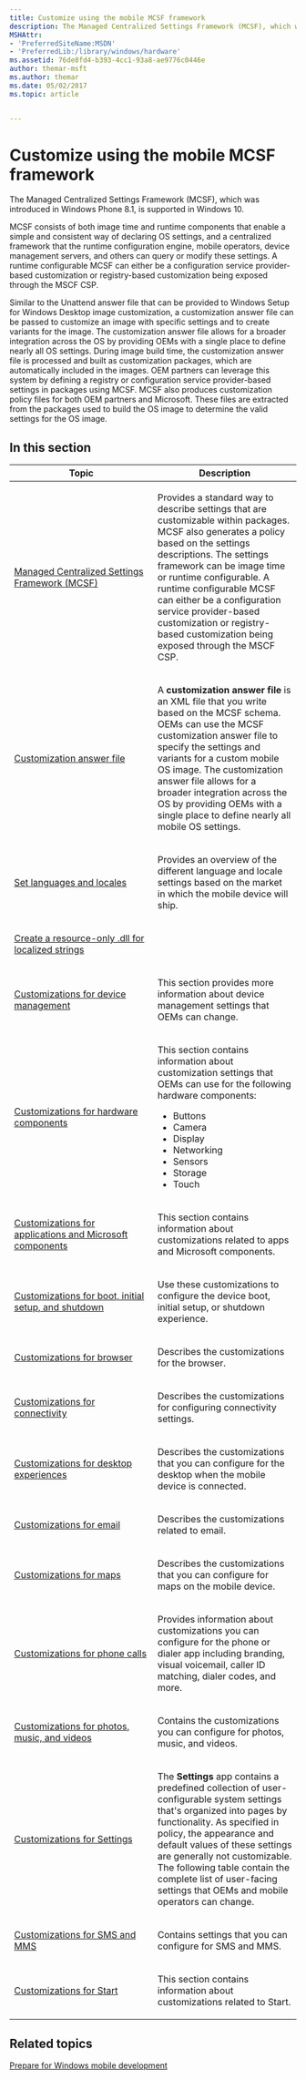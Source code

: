 ```yaml
---
title: Customize using the mobile MCSF framework
description: The Managed Centralized Settings Framework (MCSF), which was introduced in Windows Phone 8.1, is supported in Windows 10.
MSHAttr:
- 'PreferredSiteName:MSDN'
- 'PreferredLib:/library/windows/hardware'
ms.assetid: 76de8fd4-b393-4cc1-93a8-ae9776c0446e
author: themar-msft
ms.author: themar
ms.date: 05/02/2017
ms.topic: article


---
```


# Customize using the mobile MCSF framework


The Managed Centralized Settings Framework (MCSF), which was introduced in Windows Phone 8.1, is supported in Windows 10.

MCSF consists of both image time and runtime components that enable a simple and consistent way of declaring OS settings, and a centralized framework that the runtime configuration engine, mobile operators, device management servers, and others can query or modify these settings. A runtime configurable MCSF can either be a configuration service provider-based customization or registry-based customization being exposed through the MSCF CSP.

Similar to the Unattend answer file that can be provided to Windows Setup for Windows Desktop image customization, a customization answer file can be passed to customize an image with specific settings and to create variants for the image. The customization answer file allows for a broader integration across the OS by providing OEMs with a single place to define nearly all OS settings. During image build time, the customization answer file is processed and built as customization packages, which are automatically included in the images. OEM partners can leverage this system by defining a registry or configuration service provider-based settings in packages using MCSF. MCSF also produces customization policy files for both OEM partners and Microsoft. These files are extracted from the packages used to build the OS image to determine the valid settings for the OS image.


## In this section


<table>
<colgroup>
<col width="50%" />
<col width="50%" />
</colgroup>
<thead>
<tr class="header">
<th>Topic</th>
<th>Description</th>
</tr>
</thead>
<tbody>
<tr class="odd">
<td><p><a href="managed-centralized-settings-framework-mcsf.md" data-raw-source="[Managed Centralized Settings Framework (MCSF)](managed-centralized-settings-framework-mcsf.md)">Managed Centralized Settings Framework (MCSF)</a></p></td>
<td><p>Provides a standard way to describe settings that are customizable within packages. MCSF also generates a policy based on the settings descriptions. The settings framework can be image time or runtime configurable. A runtime configurable MCSF can either be a configuration service provider-based customization or registry-based customization being exposed through the MSCF CSP.</p></td>
</tr>
<tr class="even">
<td><p><a href="customization-answer-file.md" data-raw-source="[Customization answer file](customization-answer-file.md)">Customization answer file</a></p></td>
<td><p>A <strong>customization answer file</strong> is an XML file that you write based on the MCSF schema. OEMs can use the MCSF customization answer file to specify the settings and variants for a custom mobile OS image. The customization answer file allows for a broader integration across the OS by providing OEMs with a single place to define nearly all mobile OS settings.</p></td>
</tr>
<tr class="odd">
<td><p><a href="set-languages-and-locales.md" data-raw-source="[Set languages and locales](set-languages-and-locales.md)">Set languages and locales</a></p></td>
<td><p>Provides an overview of the different language and locale settings based on the market in which the mobile device will ship.</p></td>
</tr>
<tr class="even">
<td><p><a href="create-a-resource-only-dll-for-localized-strings.md" data-raw-source="[Create a resource-only .dll for localized strings](create-a-resource-only-dll-for-localized-strings.md)">Create a resource-only .dll for localized strings</a></p></td>
<td></td>
</tr>
<tr class="odd">
<td><p><a href="customizations-for-device-management.md" data-raw-source="[Customizations for device management](customizations-for-device-management.md)">Customizations for device management</a></p></td>
<td><p>This section provides more information about device management settings that OEMs can change.</p></td>
</tr>
<tr class="even">
<td><p><a href="customizations-for-hardware-components.md" data-raw-source="[Customizations for hardware components](customizations-for-hardware-components.md)">Customizations for hardware components</a></p></td>
<td><p>This section contains information about customization settings that OEMs can use for the following hardware components:</p>
<ul>
<li>Buttons</li>
<li>Camera</li>
<li>Display</li>
<li>Networking</li>
<li>Sensors</li>
<li>Storage</li>
<li>Touch</li>
</ul></td>
</tr>
<tr class="odd">
<td><p><a href="customizations-for-applications-and-microsoft-components.md" data-raw-source="[Customizations for applications and Microsoft components](customizations-for-applications-and-microsoft-components.md)">Customizations for applications and Microsoft components</a></p></td>
<td><p>This section contains information about customizations related to apps and Microsoft components.</p></td>
</tr>
<tr class="even">
<td><p><a href="customizations-for-boot-initial-setup-and-shutdown.md" data-raw-source="[Customizations for boot, initial setup, and shutdown](customizations-for-boot-initial-setup-and-shutdown.md)">Customizations for boot, initial setup, and shutdown</a></p></td>
<td><p>Use these customizations to configure the device boot, initial setup, or shutdown experience.</p></td>
</tr>
<tr class="odd">
<td><p><a href="customizations-for-browser.md" data-raw-source="[Customizations for browser](customizations-for-browser.md)">Customizations for browser</a></p></td>
<td><p>Describes the customizations for the browser.</p></td>
</tr>
<tr class="even">
<td><p><a href="customizations-for-connectivity.md" data-raw-source="[Customizations for connectivity](customizations-for-connectivity.md)">Customizations for connectivity</a></p></td>
<td><p>Describes the customizations for configuring connectivity settings.</p></td>
</tr>
<tr class="odd">
<td><p><a href="customizations-for-desktop-experiences.md" data-raw-source="[Customizations for desktop experiences](customizations-for-desktop-experiences.md)">Customizations for desktop experiences</a></p></td>
<td><p>Describes the customizations that you can configure for the desktop when the mobile device is connected.</p></td>
</tr>
<tr class="even">
<td><p><a href="customizations-for-email.md" data-raw-source="[Customizations for email](customizations-for-email.md)">Customizations for email</a></p></td>
<td><p>Describes the customizations related to email.</p></td>
</tr>
<tr class="odd">
<td><p><a href="customizations-for-maps.md" data-raw-source="[Customizations for maps](customizations-for-maps.md)">Customizations for maps</a></p></td>
<td><p>Describes the customizations that you can configure for maps on the mobile device.</p></td>
</tr>
<tr class="even">
<td><p><a href="customizations-for-phone-calls.md" data-raw-source="[Customizations for phone calls](customizations-for-phone-calls.md)">Customizations for phone calls</a></p></td>
<td><p>Provides information about customizations you can configure for the phone or dialer app including branding, visual voicemail, caller ID matching, dialer codes, and more.</p></td>
</tr>
<tr class="odd">
<td><p><a href="customizations-for-photos-music-and-videos.md" data-raw-source="[Customizations for photos, music, and videos](customizations-for-photos-music-and-videos.md)">Customizations for photos, music, and videos</a></p></td>
<td><p>Contains the customizations you can configure for photos, music, and videos.</p></td>
</tr>
<tr class="even">
<td><p><a href="customizations-for-settings.md" data-raw-source="[Customizations for Settings](customizations-for-settings.md)">Customizations for Settings</a></p></td>
<td><p>The <strong>Settings</strong> app contains a predefined collection of user-configurable system settings that&#39;s organized into pages by functionality. As specified in policy, the appearance and default values of these settings are generally not customizable. The following table contain the complete list of user-facing settings that OEMs and mobile operators can change.</p></td>
</tr>
<tr class="odd">
<td><p><a href="customizations-for-sms-and-mms.md" data-raw-source="[Customizations for SMS and MMS](customizations-for-sms-and-mms.md)">Customizations for SMS and MMS</a></p></td>
<td><p>Contains settings that you can configure for SMS and MMS.</p></td>
</tr>
<tr class="even">
<td><p><a href="customizations-for-start.md" data-raw-source="[Customizations for Start](customizations-for-start.md)">Customizations for Start</a></p></td>
<td><p>This section contains information about customizations related to Start.</p></td>
</tr>
</tbody>
</table>

## Related topics

[Prepare for Windows mobile development](https://docs.microsoft.com/en-us/windows-hardware/manufacture/mobile/preparing-for-windows-mobile-development)
